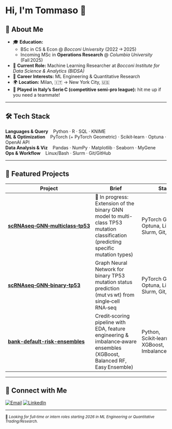 
# Hi, I'm **Tommaso** 👋


## 🚀 About Me

- 🎓 **Education:**
  - BSc in CS & Econ @ *Bocconi University* (2022 → 2025)
  - Incoming MSc in **Operations Research** @ *Columbia University* (Fall 2025)
- 🔬 **Current Role:** Machine Learning Researcher at *Bocconi Institute for Data Science & Analytics (BIDSA)*
- 💼 **Career Interests:** ML Engineering & Quantitative Research
- 🌍 **Location:** Milan, 🇮🇹 → New York City, 🇺🇸
- 🏀 **Played in Italy’s Serie C (competitive semi‑pro league):** hit me up if you need a teammate!

---

## 🛠️ Tech Stack

**Languages & Query**    Python · R · SQL · KNIME  
**ML & Optimization**    PyTorch (+ PyTorch Geometric) · Scikit‑learn · Optuna · OpenAI API  
**Data Analysis & Viz**    Pandas · NumPy · Matplotlib · Seaborn · MyGene  
**Ops & Workflow**    Linux/Bash · Slurm · Git/GitHub 

---

## 📂 Featured Projects
| Project | Brief | Stack |
|---------|-------|-------|
| **[scRNAseq‑GNN‑multiclass‑tp53](https://github.com/tommasoravasio/scRNAseq-GNN-multiclass-tp53)** | 🚧 In progress: Extension of the binary GNN model to multi-class TP53 mutation classification (predicting specific mutation types) | PyTorch Geometric, Optuna, Linux, Slurm, Git, Mygene |
| **[scRNAseq‑GNN‑binary‑tp53](https://github.com/tommasoravasio/scRNAseq-GNN-binary-tp53)** | Graph Neural Network for binary TP53 mutation status prediction (mut vs wt) from single‑cell RNA‑seq |  PyTorch Geometric, Optuna, Linux, Slurm, Git, Mygene  |
| **[bank-default-risk-ensembles](https://github.com/tommasoravasio/bank-default-risk-ensembles)** | Credit‑scoring pipeline with EDA, feature engineering & imbalance‑aware ensembles (XGBoost, Balanced RF, Easy Ensemble) | Python, Scikit‑learn, XGBoost, Imbalanced‑learn |


---

## 🤝 Connect with Me

<a href="mailto:tommyravam@gmail.com"><img alt="Email" src="https://img.shields.io/badge/email-D14836?style=for-the-badge&logo=gmail&logoColor=white" /></a>
<a href="https://www.linkedin.com/in/tommasoravasio/"><img alt="LinkedIn" src="https://img.shields.io/badge/linkedin-0A66C2?style=for-the-badge&logo=linkedin&logoColor=white" /></a>

---

<sub>👀 *Looking for full‑time or intern roles starting 2026 in ML Engineering or Quantitative Trading/Research.*</sub>
